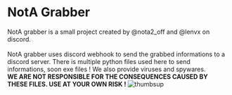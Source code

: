 # NotA Grabber
NotA grabber is a small project created by @nota2_off and @lenvx on discord. <br><br>
NotA grabber uses discord webhook to send the grabbed informations to a discord server.
There is multiple python files used here to send informations, soon exe files !
We also provide viruses and spywares. <br>
<strong> WE ARE NOT RESPONSIBLE FOR THE CONSEQUENCES CAUSED BY THESE FILES. USE AT YOUR OWN RISK ! </strong>
![thumbsup](https://github.com/luigigeek12/nota_grabber/assets/142833216/0589ba34-1fa4-4a27-bd9b-e156aeb70865)
